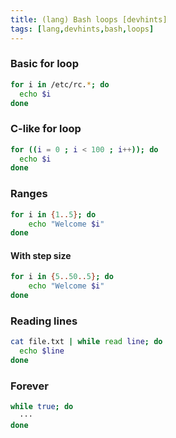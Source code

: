 ```yaml
---
title: (lang) Bash loops [devhints]
tags: [lang,devhints,bash,loops]
---
```


### Basic for loop

```sh
for i in /etc/rc.*; do
  echo $i
done
```

### C-like for loop

```sh
for ((i = 0 ; i < 100 ; i++)); do
  echo $i
done
```

### Ranges

```sh
for i in {1..5}; do
    echo "Welcome $i"
done
```

#### With step size

```sh
for i in {5..50..5}; do
    echo "Welcome $i"
done
```

### Reading lines

```sh
cat file.txt | while read line; do
  echo $line
done
```

### Forever

```sh
while true; do
  ···
done
```
